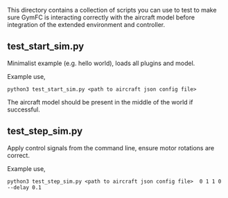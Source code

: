 This directory contains a collection of scripts you can use to test to make sure GymFC is
interacting correctly with the aircraft model before integration of the
extended environment and controller. 


## test_start_sim.py
Minimalist example (e.g. hello world), loads all plugins and model.

Example use,
```
python3 test_start_sim.py <path to aircraft json config file>
```

The aircraft model should be present in the middle of the world if successful. 

## test_step_sim.py
Apply control signals from the command line, ensure motor rotations are
correct.

Example use,
```
python3 test_step_sim.py <path to aircraft json config file>  0 1 1 0 --delay 0.1
```
